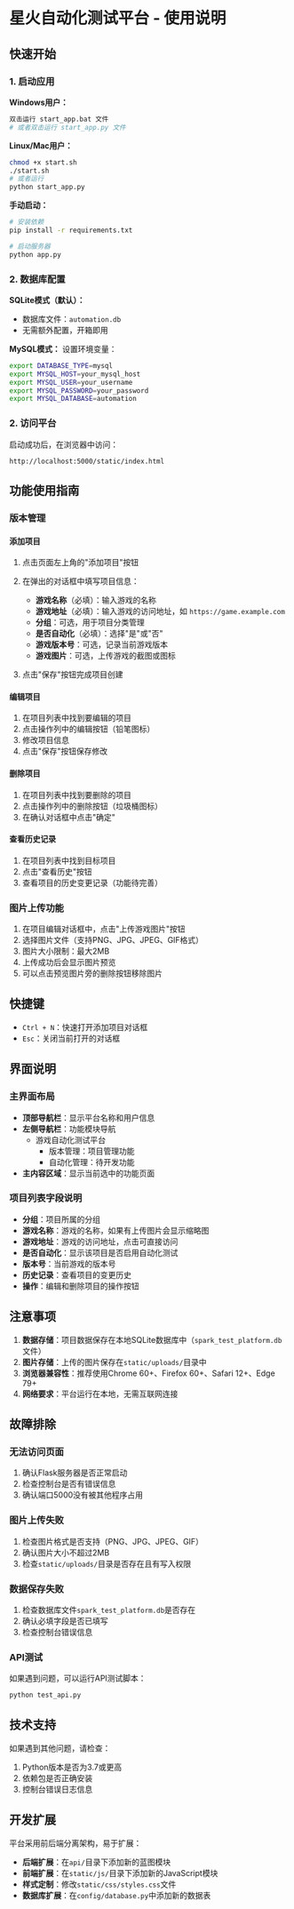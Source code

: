 # 星火自动化测试平台 - 使用说明

## 快速开始

### 1. 启动应用

**Windows用户：**
```bash
双击运行 start_app.bat 文件
# 或者双击运行 start_app.py 文件
```

**Linux/Mac用户：**
```bash
chmod +x start.sh
./start.sh
# 或者运行
python start_app.py
```

**手动启动：**
```bash
# 安装依赖
pip install -r requirements.txt

# 启动服务器
python app.py
```

### 2. 数据库配置

**SQLite模式（默认）：**
- 数据库文件：`automation.db`
- 无需额外配置，开箱即用

**MySQL模式：**
设置环境变量：
```bash
export DATABASE_TYPE=mysql
export MYSQL_HOST=your_mysql_host
export MYSQL_USER=your_username
export MYSQL_PASSWORD=your_password
export MYSQL_DATABASE=automation
```

### 2. 访问平台

启动成功后，在浏览器中访问：
```
http://localhost:5000/static/index.html
```

## 功能使用指南

### 版本管理

#### 添加项目

1. 点击页面左上角的"添加项目"按钮
2. 在弹出的对话框中填写项目信息：
   - **游戏名称**（必填）：输入游戏的名称
   - **游戏地址**（必填）：输入游戏的访问地址，如 `https://game.example.com`
   - **分组**：可选，用于项目分类管理
   - **是否自动化**（必填）：选择"是"或"否"
   - **游戏版本号**：可选，记录当前游戏版本
   - **游戏图片**：可选，上传游戏的截图或图标

3. 点击"保存"按钮完成项目创建

#### 编辑项目

1. 在项目列表中找到要编辑的项目
2. 点击操作列中的编辑按钮（铅笔图标）
3. 修改项目信息
4. 点击"保存"按钮保存修改

#### 删除项目

1. 在项目列表中找到要删除的项目
2. 点击操作列中的删除按钮（垃圾桶图标）
3. 在确认对话框中点击"确定"

#### 查看历史记录

1. 在项目列表中找到目标项目
2. 点击"查看历史"按钮
3. 查看项目的历史变更记录（功能待完善）

### 图片上传功能

1. 在项目编辑对话框中，点击"上传游戏图片"按钮
2. 选择图片文件（支持PNG、JPG、JPEG、GIF格式）
3. 图片大小限制：最大2MB
4. 上传成功后会显示图片预览
5. 可以点击预览图片旁的删除按钮移除图片

## 快捷键

- `Ctrl + N`：快速打开添加项目对话框
- `Esc`：关闭当前打开的对话框

## 界面说明

### 主界面布局

- **顶部导航栏**：显示平台名称和用户信息
- **左侧导航栏**：功能模块导航
  - 游戏自动化测试平台
    - 版本管理：项目管理功能
    - 自动化管理：待开发功能
- **主内容区域**：显示当前选中的功能页面

### 项目列表字段说明

- **分组**：项目所属的分组
- **游戏名称**：游戏的名称，如果有上传图片会显示缩略图
- **游戏地址**：游戏的访问地址，点击可直接访问
- **是否自动化**：显示该项目是否启用自动化测试
- **版本号**：当前游戏的版本号
- **历史记录**：查看项目的变更历史
- **操作**：编辑和删除项目的操作按钮

## 注意事项

1. **数据存储**：项目数据保存在本地SQLite数据库中（`spark_test_platform.db`文件）
2. **图片存储**：上传的图片保存在`static/uploads/`目录中
3. **浏览器兼容性**：推荐使用Chrome 60+、Firefox 60+、Safari 12+、Edge 79+
4. **网络要求**：平台运行在本地，无需互联网连接

## 故障排除

### 无法访问页面

1. 确认Flask服务器是否正常启动
2. 检查控制台是否有错误信息
3. 确认端口5000没有被其他程序占用

### 图片上传失败

1. 检查图片格式是否支持（PNG、JPG、JPEG、GIF）
2. 确认图片大小不超过2MB
3. 检查`static/uploads/`目录是否存在且有写入权限

### 数据保存失败

1. 检查数据库文件`spark_test_platform.db`是否存在
2. 确认必填字段是否已填写
3. 检查控制台错误信息

### API测试

如果遇到问题，可以运行API测试脚本：
```bash
python test_api.py
```

## 技术支持

如果遇到其他问题，请检查：
1. Python版本是否为3.7或更高
2. 依赖包是否正确安装
3. 控制台错误日志信息

## 开发扩展

平台采用前后端分离架构，易于扩展：

- **后端扩展**：在`api/`目录下添加新的蓝图模块
- **前端扩展**：在`static/js/`目录下添加新的JavaScript模块
- **样式定制**：修改`static/css/styles.css`文件
- **数据库扩展**：在`config/database.py`中添加新的数据表 